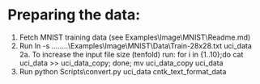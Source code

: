 # Preparing the data:

1.  Fetch MNIST training data (see Examples\Image\MNIST\Readme.md)
2.  Run  ln -s ..\..\..\..\Examples\Image\MNIST\Data\Train-28x28.txt uci_data
2a. To increase the input file size (tenfold) run: for i in {1..10};do cat uci_data >> uci_data_copy; done; mv uci_data_copy uci_data
3.  Run python Scripts\convert.py uci_data cntk_text_format_data